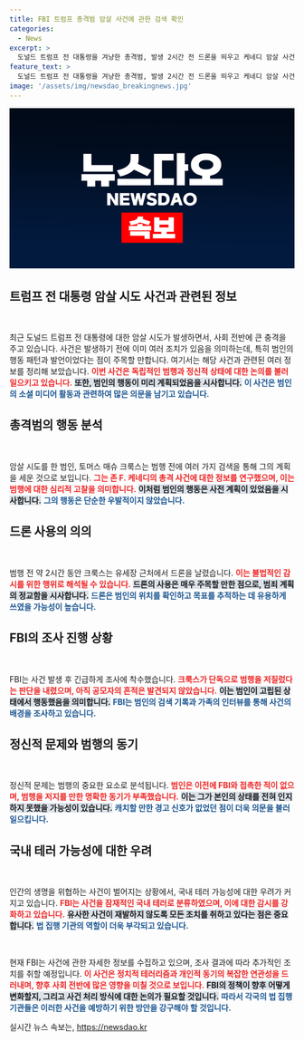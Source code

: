 ```yaml
---
title: FBI 트럼프 총격범 암살 사건에 관한 검색 확인
categories:
  - News
excerpt: >
  도널드 트럼프 전 대통령을 겨냥한 총격범, 발생 2시간 전 드론을 띄우고 케네디 암살 사건을 검색해 계획성을 드러냈다. FBI, 암살 시도와 국내 테러 조사 착수! 충격적인 범행 배경을 확인해보세요!
feature_text: >
  도널드 트럼프 전 대통령을 겨냥한 총격범, 발생 2시간 전 드론을 띄우고 케네디 암살 사건을 검색해 계획성을 드러냈다. FBI, 암살 시도와 국내 테러 조사 착수! 충격적인 범행 배경을 확인해보세요!
image: '/assets/img/newsdao_breakingnews.jpg'
---
```


<p><img src="/assets/img/newsdao_breakingnews.jpg" alt="firstkoreanews 속보" /></p>

<h2 data-ke-size="size26">트럼프 전 대통령 암살 시도 사건과 관련된 정보</h2>

<p data-ke-size="size16">&nbsp;</p>

<p>최근 도널드 트럼프 전 대통령에 대한 암살 시도가 발생하면서, 사회 전반에 큰 충격을 주고 있습니다. 사건은 발생하기 전에 이미 여러 조치가 있음을 의미하는데, 특히 범인의 행동 패턴과 발언이었다는 점이 주목할 만합니다. 여기서는 해당 사건과 관련된 여러 정보를 정리해 보았습니다. <b><span style="color: #ee2323;">이번 사건은 독립적인 범행과 정신적 상태에 대한 논의를 불러일으키고 있습니다.</span></b> <b><span style="background-color: #21538527;">또한, 범인의 행동이 미리 계획되었음을 시사합니다.</span></b> <b><span style="color: #1a5490;">이 사건은 범인의 소셜 미디어 활동과 관련하여 많은 의문을 남기고 있습니다.</span></b> </p>

<h2 data-ke-size="size26">총격범의 행동 분석</h2>

<p data-ke-size="size16">&nbsp;</p>

<p>암살 시도를 한 범인, 토머스 매슈 크룩스는 범행 전에 여러 가지 검색을 통해 그의 계획을 세운 것으로 보입니다. <b><span style="color: #ee2323;">그는 존 F. 케네디의 총격 사건에 대한 정보를 연구했으며, 이는 범행에 대한 심리적 고찰을 의미합니다.</span></b> <b><span style="background-color: #21538527;">이처럼 범인의 행동은 사전 계획이 있었음을 시사합니다.</span></b> <b><span style="color: #1a5490;">그의 행동은 단순한 우발적이지 않았습니다.</span></b></p>

<h2 data-ke-size="size26">드론 사용의 의의</h2>

<p data-ke-size="size16">&nbsp;</p>

<p>범행 전 약 2시간 동안 크룩스는 유세장 근처에서 드론을 날렸습니다. <b><span style="color: #ee2323;">이는 불법적인 감시를 위한 행위로 해석될 수 있습니다.</span></b> <b><span style="background-color: #21538527;">드론의 사용은 매우 주목할 만한 점으로, 범죄 계획의 정교함을 시사합니다.</span></b> <b><span style="color: #1a5490;">드론은 범인의 위치를 확인하고 목표를 추적하는 데 유용하게 쓰였을 가능성이 높습니다.</span></b></p>

<h2 data-ke-size="size26">FBI의 조사 진행 상황</h2>

<p data-ke-size="size16">&nbsp;</p>

<p>FBI는 사건 발생 후 긴급하게 조사에 착수했습니다. <b><span style="color: #ee2323;">크룩스가 단독으로 범행을 저질렀다는 판단을 내렸으며, 아직 공모자의 흔적은 발견되지 않았습니다.</span></b> <b><span style="background-color: #21538527;">이는 범인이 고립된 상태에서 행동했음을 의미합니다.</span></b> <b><span style="color: #1a5490;">FBI는 범인의 검색 기록과 가족의 인터뷰를 통해 사건의 배경을 조사하고 있습니다.</span></b></p>

<h2 data-ke-size="size26">정신적 문제와 범행의 동기</h2>

<p data-ke-size="size16">&nbsp;</p>

<p>정신적 문제는 범행의 중요한 요소로 분석됩니다. <b><span style="color: #ee2323;">범인은 이전에 FBI와 접촉한 적이 없으며, 범행을 저지를 만한 명확한 동기가 부족했습니다.</span></b> <b><span style="background-color: #21538527;">이는 그가 본인의 상태를 전혀 인지하지 못했을 가능성이 있습니다.</span></b> <b><span style="color: #1a5490;">캐치할 만한 경고 신호가 없었던 점이 더욱 의문을 불러일으킵니다.</span></b></p>

<h2 data-ke-size="size26">국내 테러 가능성에 대한 우려</h2>

<p data-ke-size="size16">&nbsp;</p>

<p>인간의 생명을 위협하는 사건이 벌어지는 상황에서, 국내 테러 가능성에 대한 우려가 커지고 있습니다. <b><span style="color: #ee2323;">FBI는 사건을 잠재적인 국내 테러로 분류하였으며, 이에 대한 감시를 강화하고 있습니다.</span></b> <b><span style="background-color: #21538527;">유사한 사건이 재발하지 않도록 모든 조치를 취하고 있다는 점은 중요합니다.</span></b> <b><span style="color: #1a5490;">법 집행 기관의 역할이 더욱 부각되고 있습니다.</span></b></p>

<p data-ke-size="size16">&nbsp;</p>

<p>현재 FBI는 사건에 관한 자세한 정보를 수집하고 있으며, 조사 결과에 따라 추가적인 조치를 취할 예정입니다. <b><span style="color: #ee2323;">이 사건은 정치적 테러리즘과 개인적 동기의 복잡한 연관성을 드러내며, 향후 사회 전반에 많은 영향을 미칠 것으로 보입니다.</span></b> <b><span style="background-color: #21538527;">FBI의 정책이 향후 어떻게 변화할지, 그리고 사건 처리 방식에 대한 논의가 필요할 것입니다.</span></b> <b><span style="color: #1a5490;">따라서 각국의 법 집행 기관들은 이러한 사건을 예방하기 위한 방안을 강구해야 할 것입니다.</span></b></p>
실시간 뉴스 속보는, <a href="https://newsdao.kr" rel="dofollow">https://newsdao.kr</a>


